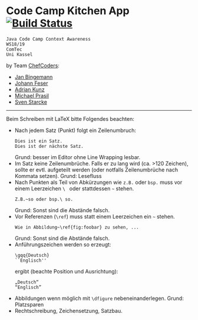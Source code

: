 # Code Camp Kitchen App [![Build Status](https://travis-ci.org/chef-coders/ComTec-Kitchen.svg?branch=master)](https://travis-ci.org/chef-coders/ComTec-Kitchen)

```
Java Code Camp Context Awareness
WS18/19
ComTec
Uni Kassel
```

by Team [ChefCoders](https://github.com/chef-coders):

- [Jan Bingemann](https://github.com/jannb97)
- [Johann Feser](https://github.com/Johann13)
- [Adrian Kunz](https://github.com/Clashsoft)
- [Michael Prasil](https://github.com/MichaelPrasil)
- [Sven Starcke](https://github.com/sst97)

---

Beim Schreiben mit LaTeX bitte Folgendes beachten:

- Nach jedem Satz (Punkt) folgt ein Zeilenumbruch:
  ```
  Dies ist ein Satz.
  Dies ist der nächste Satz.
  ```
  Grund: besser im Editor ohne Line Wrapping lesbar.
- Im Satz keine Zeilenumbrüche. Falls er zu lang wird (ca. >120 Zeichen), sollte er evtl. aufgeteilt werden (oder notfalls Zeilenumbrüche nach Kommata setzen).
  Grund: Lesefluss
- Nach Punkten als Teil von Abkürzungen wie `z.B.` oder `bsp.` muss vor einem Leerzeichen `\ ` oder stattdessen `~` stehen.
  ```
  Z.B.~so oder bsp.\ so.
  ```
  Grund: Sonst sind die Abstände falsch.
- Vor Referenzen (`\ref`) muss statt einem Leerzeichen ein `~` stehen.
  ```
  Wie in Abbildung~\ref{fig:foobar} zu sehen, ...
  ```
  Grund: Sonst sind die Abstände falsch.
- Anführungszeichen werden so erzeugt:
  ```
  \gqq{Deutsch}
  ``Englisch''
  ```
  ergibt (beachte Position und Ausrichtung):
  ```
  „Deutsch“
  “Englisch”
  ```
- Abbildungen wenn möglich mit `\dfigure` nebeneinanderlegen.
  Grund: Platzsparen
- Rechtschreibung, Zeichensetzung, Satzbau.
